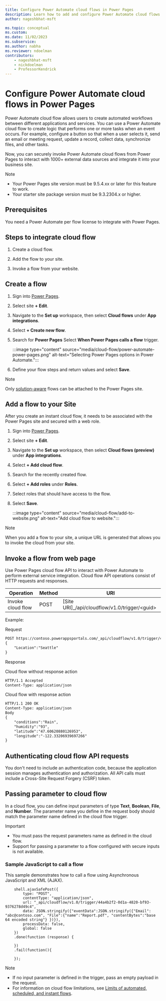 ```yaml
---
title: Configure Power Automate cloud flows in Power Pages
description: Learn how to add and configure Power Automate cloud flows on Power Pages.
author: nageshbhat-msft

ms.topic: conceptual
ms.custom: 
ms.date: 11/02/2023
ms.subservice: 
ms.author: nabha
ms.reviewer: ndoelman
contributors:
    - nageshbhat-msft
    - nickdoelman
    - ProfessorKendrick
---
```


# Configure Power Automate cloud flows in Power Pages

Power Automate cloud flow allows users to create automated workflows between different applications and services. You can use a Power Automate cloud flow to create logic that performs one or more tasks when an event occurs. For example, configure a button so that when a user selects it, send an email or meeting request, update a record, collect data, synchronize files, and other tasks.

Now, you can securely invoke Power Automate cloud flows from Power Pages to interact with 1000+ external data sources and integrate it into your business site.

> [!NOTE]
> - Your Power Pages site version must be 9.5.4.xx or later for this feature to work.
> - Your starter site package version must be 9.3.2304.x or higher.

## Prerequisites

You need a Power Automate per flow license to integrate with Power Pages.

## Steps to integrate cloud flow

1. Create a cloud flow.

1. Add the flow to your site.

1. Invoke a flow from your website.

## Create a flow

1. Sign into [Power Pages](https://make.powerpages.microsoft.com/).

1. Select site **+ Edit**.

1. Navigate to the **Set up** workspace, then select **Cloud flows** under **App integrations**.

1. Select **+ Create new flow**.

1. Search for **Power Pages** Select **When Power Pages calls a flow** trigger.

    :::image type="content" source="media/cloud-flow/power-automate-power-pages.png" alt-text="Selecting Power Pages options in Power Automate.":::

1. Define your flow steps and return values and select **Save**.

> [!NOTE]
> Only [solution-aware](/power-automate/overview-solution-flows) flows can be attached to the Power Pages site.

## Add a flow to your Site

After you create an instant cloud flow, it needs to be associated with the Power Pages site and secured with a web role.

1. Sign into [Power Pages](https://make.powerpages.microsoft.com/).

1. Select site **+ Edit**.

1. Navigate to the **Set up** workspace, then select **Cloud flows (preview)** under **App integrations**.

1. Select **+ Add cloud flow**.

1. Search for the recently created flow.

1. Select **+ Add roles** under **Roles**.

1. Select roles that should have access to the flow.

1. Select **Save**.

    :::image type="content" source="media/cloud-flow/add-to-website.png" alt-text="Add cloud flow to website.":::

> [!NOTE]
> When you add a flow to your site, a unique URL is generated that allows you to invoke the cloud from your site.

## Invoke a flow from web page

Use Power Pages cloud flow API to interact with Power Automate to perform external service integration. Cloud flow API operations consist of HTTP requests and responses.

| Operation         | Method | URI                                                    |
|-------------------|--------|--------------------------------------------------------|
| Invoke cloud flow | POST   | \[Site URI\]\_/api/cloudflow/v1.0/trigger/&lt;guid&gt; |

Example:

Request

```html
POST https://contoso.powerappsportals.com/_api/cloudflow/v1.0/trigger/4d22a1a2-8a67-e681-9985-3f36acfb8ed4
{
    "Location":"Seattle"
}
``` 

Response

Cloud flow without response action

```html
HTTP/1.1 Accepted
Content-Type: application/json
```

Cloud flow with response action

```html
HTTP/1.1 200 OK
Content-Type: application/json
Body
{
    "conditions":"Rain",
    "humidity":"93",
    "latitude":"47.60620880126953",
    "longitude":"-122.33206939697266"
}
```

## Authenticating cloud flow API requests

You don't need to include an authentication code, because the application session manages authentication and authorization. All API calls must include a Cross-Site Request Forgery (CSRF) token.

## Passing parameter to cloud flow

In a cloud flow, you can define input parameters of type **Text**, **Boolean**, **File**, and **Number**. The parameter name you define in the request body should match the parameter name defined in the cloud flow trigger. 

> [!IMPORTANT]
> - You must pass the request parameters name as defined in the cloud flow.
> - Support for passing a parameter to a flow configured with secure inputs is not available.

### Sample JavaScript to call a flow

This sample demonstrates how to call a flow using Asynchronous JavaScript and XML (AJAX).
 
```
    shell.ajaxSafePost({
        type: "POST",
        contentType: "application/json",
        url: "_api/cloudflow/v1.0/trigger/44a4b2f2-0d1a-4820-bf93-9376278d49c4",
        data: JSON.stringify({"eventData":JSON.stringify({"Email": "abc@contoso.com", "File":{"name":"Report.pdf", "contentBytes":"base 64 encoded string"} })}),
        processData: false,
        global: false
    })
    .done(function (response) {
    
    })
    .fail(function(){
    
    });
```
> [!NOTE] 
> - If no input parameter is defined in the trigger, pass an empty payload in the request.
> - For information on cloud flow limitations, see [Limits of automated, scheduled, and instant flows](/power-automate/limits-and-config).
